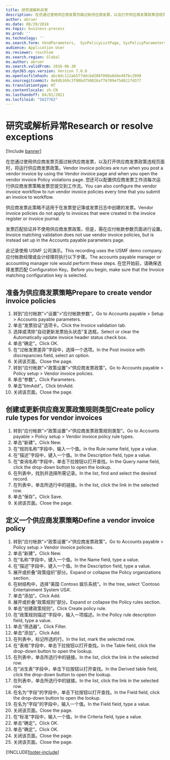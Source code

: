 ```yaml
---
title: 研究或解析异常
description: 在您通过使用供应商发票页面过帐供应商发票，以及打开供应商发票政策违规页面时，将运行供应商发票政策。
author: abruer
ms.date: 08/29/2018
ms.topic: business-process
ms.prod: ''
ms.technology: ''
ms.search.form: VendParameters,  SysPolicyListPage, SysPolicyParameters, SysPolicySourceDocumentRuleType, SysPolicy, SysPolicySourceDocumentRule, SysQueryForm, SysQueryTableLookUp, SysQueryPrefixLookUp, SysQueryFieldLookUp
audience: Application User
ms.reviewer: roschlom
ms.search.region: Global
ms.author: abruer
ms.search.validFrom: 2016-06-30
ms.dyn365.ops.version: Version 7.0.0
ms.openlocfilehash: abc8dc112ab577ddcbd208f898a8d4e487bc2998
ms.sourcegitcommit: 0e8db169c3f90bd750826af76709ef5d621fd377
ms.translationtype: HT
ms.contentlocale: zh-CN
ms.lasthandoff: 04/01/2021
ms.locfileid: "5827762"
---
```

# <a name="research-or-resolve-exceptions"></a><span data-ttu-id="2fa99-103">研究或解析异常</span><span class="sxs-lookup"><span data-stu-id="2fa99-103">Research or resolve exceptions</span></span>

[!include [banner](../../includes/banner.md)]

<span data-ttu-id="2fa99-104">在您通过使用供应商发票页面过帐供应商发票，以及打开供应商发票政策违规页面时，将运行供应商发票政策。</span><span class="sxs-lookup"><span data-stu-id="2fa99-104">Vendor invoice policies are run when you post a vendor invoice by using the Vendor invoice page and when you open the vendor invoice Policy violations page.</span></span> <span data-ttu-id="2fa99-105">您还可以配置供应商发票工作流每次运行供应商发票策略发票您提交到工作流。</span><span class="sxs-lookup"><span data-stu-id="2fa99-105">You can also configure the vendor invoice workflow to run vendor invoice policies every time that you submit an invoice to workflow.</span></span> 

<span data-ttu-id="2fa99-106">供应商发票此策略不适用于在发票登记簿或发票日志中创建的发票。</span><span class="sxs-lookup"><span data-stu-id="2fa99-106">Vendor invoice policies do not apply to invoices that were created in the invoice register or invoice journal.</span></span> 

<span data-ttu-id="2fa99-107">发票匹配验证并不使用供应商发票政策，但是，需在应付帐款参数页面进行设置。</span><span class="sxs-lookup"><span data-stu-id="2fa99-107">Invoice matching validation does not use vendor invoice policies, but is instead set up in the Accounts payable parameters page.</span></span>

<span data-ttu-id="2fa99-108">此记录使用 USMF 公司演示。</span><span class="sxs-lookup"><span data-stu-id="2fa99-108">This recording uses the USMF demo company.</span></span> <span data-ttu-id="2fa99-109">应付帐款经理或会计经理将执行以下步骤。</span><span class="sxs-lookup"><span data-stu-id="2fa99-109">The accounts payable manager or accounting manager role would perform these steps.</span></span> <span data-ttu-id="2fa99-110">在您开始前，请确保选择发票匹配 Configuration Key。</span><span class="sxs-lookup"><span data-stu-id="2fa99-110">Before you begin, make sure that the Invoice matching configuration key is selected.</span></span>


## <a name="prepare-to-create-vendor-invoice-policies"></a><span data-ttu-id="2fa99-111">准备为供应商发票策略</span><span class="sxs-lookup"><span data-stu-id="2fa99-111">Prepare to create vendor invoice policies</span></span>
1. <span data-ttu-id="2fa99-112">转到“应付帐款”>“设置”>“应付帐款参数”。</span><span class="sxs-lookup"><span data-stu-id="2fa99-112">Go to Accounts payable > Setup > Accounts payable parameters.</span></span>
2. <span data-ttu-id="2fa99-113">单击“发票验证”选项卡。</span><span class="sxs-lookup"><span data-stu-id="2fa99-113">Click the Invoice validation tab.</span></span>
3. <span data-ttu-id="2fa99-114">选择或清除“自动更新发票抬头状态”复选框。</span><span class="sxs-lookup"><span data-stu-id="2fa99-114">Select or clear the Automatically update invoice header status check box.</span></span>
4. <span data-ttu-id="2fa99-115">单击“确定”。</span><span class="sxs-lookup"><span data-stu-id="2fa99-115">Click OK.</span></span>
5. <span data-ttu-id="2fa99-116">在“过帐发票差异”字段中，选择一个选项。</span><span class="sxs-lookup"><span data-stu-id="2fa99-116">In the Post invoice with discrepancies field, select an option.</span></span>
6. <span data-ttu-id="2fa99-117">关闭该页面。</span><span class="sxs-lookup"><span data-stu-id="2fa99-117">Close the page.</span></span>
7. <span data-ttu-id="2fa99-118">转到“应付帐款”>“政策设置”>“供应商发票政策”。</span><span class="sxs-lookup"><span data-stu-id="2fa99-118">Go to Accounts payable > Policy setup > Vendor invoice policies.</span></span>
8. <span data-ttu-id="2fa99-119">单击“参数”。</span><span class="sxs-lookup"><span data-stu-id="2fa99-119">Click Parameters.</span></span>
9. <span data-ttu-id="2fa99-120">单击“btnAdd”。</span><span class="sxs-lookup"><span data-stu-id="2fa99-120">Click btnAdd.</span></span>
10. <span data-ttu-id="2fa99-121">关闭该页面。</span><span class="sxs-lookup"><span data-stu-id="2fa99-121">Close the page.</span></span>

## <a name="create-policy-rule-types-for-vendor-invoices"></a><span data-ttu-id="2fa99-122">创建或更新供应商发票政策规则类型</span><span class="sxs-lookup"><span data-stu-id="2fa99-122">Create policy rule types for vendor invoices</span></span>
1. <span data-ttu-id="2fa99-123">转到“应付帐款”>“政策设置”>“供应商发票政策规则类型”。</span><span class="sxs-lookup"><span data-stu-id="2fa99-123">Go to Accounts payable > Policy setup > Vendor invoice policy rule types.</span></span>
2. <span data-ttu-id="2fa99-124">单击“新建”。</span><span class="sxs-lookup"><span data-stu-id="2fa99-124">Click New.</span></span>
3. <span data-ttu-id="2fa99-125">在“规则名称”字段中，输入一个值。</span><span class="sxs-lookup"><span data-stu-id="2fa99-125">In the Rule name field, type a value.</span></span>
4. <span data-ttu-id="2fa99-126">在“描述”字段中，键入一个值。</span><span class="sxs-lookup"><span data-stu-id="2fa99-126">In the Description field, type a value.</span></span>
5. <span data-ttu-id="2fa99-127">在“查询名称”字段中，单击下拉按钮以打开查找。</span><span class="sxs-lookup"><span data-stu-id="2fa99-127">In the Query name field, click the drop-down button to open the lookup.</span></span>
6. <span data-ttu-id="2fa99-128">在列表中，找到并选择所需记录。</span><span class="sxs-lookup"><span data-stu-id="2fa99-128">In the list, find and select the desired record.</span></span>
7. <span data-ttu-id="2fa99-129">在列表中，单击所选行中的链接。</span><span class="sxs-lookup"><span data-stu-id="2fa99-129">In the list, click the link in the selected row.</span></span>
8. <span data-ttu-id="2fa99-130">单击“保存”。</span><span class="sxs-lookup"><span data-stu-id="2fa99-130">Click Save.</span></span>
9. <span data-ttu-id="2fa99-131">关闭该页面。</span><span class="sxs-lookup"><span data-stu-id="2fa99-131">Close the page.</span></span>

## <a name="define-a-vendor-invoice-policy"></a><span data-ttu-id="2fa99-132">定义一个供应商发票策略</span><span class="sxs-lookup"><span data-stu-id="2fa99-132">Define a vendor invoice policy</span></span>
1. <span data-ttu-id="2fa99-133">转到“应付帐款”>“政策设置”>“供应商发票政策”。</span><span class="sxs-lookup"><span data-stu-id="2fa99-133">Go to Accounts payable > Policy setup > Vendor invoice policies.</span></span>
2. <span data-ttu-id="2fa99-134">单击“新建”。</span><span class="sxs-lookup"><span data-stu-id="2fa99-134">Click New.</span></span>
3. <span data-ttu-id="2fa99-135">在“名称”字段中，键入一个值。</span><span class="sxs-lookup"><span data-stu-id="2fa99-135">In the Name field, type a value.</span></span>
4. <span data-ttu-id="2fa99-136">在“描述”字段中，键入一个值。</span><span class="sxs-lookup"><span data-stu-id="2fa99-136">In the Description field, type a value.</span></span>
5. <span data-ttu-id="2fa99-137">展开或折叠“政策组织”部分。</span><span class="sxs-lookup"><span data-stu-id="2fa99-137">Expand or collapse the Policy organizations section.</span></span>
6. <span data-ttu-id="2fa99-138">在树结构中，选择“美国 Contoso 娱乐系统”。</span><span class="sxs-lookup"><span data-stu-id="2fa99-138">In the tree, select 'Contoso Entertainment System USA'.</span></span>
7. <span data-ttu-id="2fa99-139">单击“添加”。</span><span class="sxs-lookup"><span data-stu-id="2fa99-139">Click Add.</span></span>
8. <span data-ttu-id="2fa99-140">展开或折叠“政策规则”部分。</span><span class="sxs-lookup"><span data-stu-id="2fa99-140">Expand or collapse the Policy rules section.</span></span>
9. <span data-ttu-id="2fa99-141">单击“创建政策规则”。</span><span class="sxs-lookup"><span data-stu-id="2fa99-141">Click Create policy rule.</span></span>
10. <span data-ttu-id="2fa99-142">在“政策规则描述”字段中，输入一项描述。</span><span class="sxs-lookup"><span data-stu-id="2fa99-142">In the Policy rule description field, type a value.</span></span>
11. <span data-ttu-id="2fa99-143">单击“筛选器”。</span><span class="sxs-lookup"><span data-stu-id="2fa99-143">Click Filter.</span></span>
12. <span data-ttu-id="2fa99-144">单击“添加”。</span><span class="sxs-lookup"><span data-stu-id="2fa99-144">Click Add.</span></span>
13. <span data-ttu-id="2fa99-145">在列表中，标记所选的行。</span><span class="sxs-lookup"><span data-stu-id="2fa99-145">In the list, mark the selected row.</span></span>
14. <span data-ttu-id="2fa99-146">在“表格”字段中，单击下拉按钮以打开查找。</span><span class="sxs-lookup"><span data-stu-id="2fa99-146">In the Table field, click the drop-down button to open the lookup.</span></span>
15. <span data-ttu-id="2fa99-147">在列表中，单击所选行中的链接。</span><span class="sxs-lookup"><span data-stu-id="2fa99-147">In the list, click the link in the selected row.</span></span>
16. <span data-ttu-id="2fa99-148">在“派生表”字段中，单击下拉按钮以打开查找。</span><span class="sxs-lookup"><span data-stu-id="2fa99-148">In the Derived table field, click the drop-down button to open the lookup.</span></span>
17. <span data-ttu-id="2fa99-149">在列表中，单击所选行中的链接。</span><span class="sxs-lookup"><span data-stu-id="2fa99-149">In the list, click the link in the selected row.</span></span>
18. <span data-ttu-id="2fa99-150">在名为“字段”的字段中，单击下拉按钮以打开查找。</span><span class="sxs-lookup"><span data-stu-id="2fa99-150">In the Field field, click the drop-down button to open the lookup.</span></span>
19. <span data-ttu-id="2fa99-151">在名为“字段”的字段中，输入一个值。</span><span class="sxs-lookup"><span data-stu-id="2fa99-151">In the Field field, type a value.</span></span>
20. <span data-ttu-id="2fa99-152">关闭该页面。</span><span class="sxs-lookup"><span data-stu-id="2fa99-152">Close the page.</span></span>
21. <span data-ttu-id="2fa99-153">在“标准”字段中，输入一个值。</span><span class="sxs-lookup"><span data-stu-id="2fa99-153">In the Criteria field, type a value.</span></span>
22. <span data-ttu-id="2fa99-154">单击“确定”。</span><span class="sxs-lookup"><span data-stu-id="2fa99-154">Click OK.</span></span>
23. <span data-ttu-id="2fa99-155">单击“确定”。</span><span class="sxs-lookup"><span data-stu-id="2fa99-155">Click OK.</span></span>
24. <span data-ttu-id="2fa99-156">关闭该页面。</span><span class="sxs-lookup"><span data-stu-id="2fa99-156">Close the page.</span></span>
25. <span data-ttu-id="2fa99-157">关闭该页面。</span><span class="sxs-lookup"><span data-stu-id="2fa99-157">Close the page.</span></span>



[!INCLUDE[footer-include](../../../includes/footer-banner.md)]
